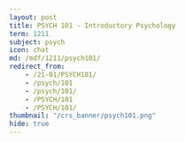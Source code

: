 ```yaml
---
layout: post
title: PSYCH 101 - Introductory Psychology
term: 1211
subject: psych
icon: chat
md: /mdf/1211/psych101/
redirect_from:
    - /21-01/PSYCH101/
    - /psych/101
    - /psych/101/
    - /PSYCH/101
    - /PSYCH/101/
thumbnail: "/crs_banner/psych101.png"
hide: true
---
```

